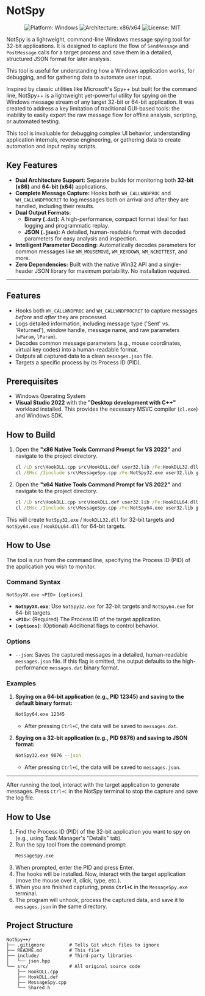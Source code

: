 # NotSpy
<p align="center">
  <img src="https://img.shields.io/badge/platform-windows-0078d4.svg" alt="Platform: Windows">
  <img src="https://img.shields.io/badge/arch-x86 | x64-blue.svg" alt="Architecture: x86/x64">
  <img src="https://img.shields.io/badge/license-MIT-green.svg" alt="License: MIT">
</p>

NotSpy is a lightweight, command-line Windows message spying tool for 32-bit applications. It is designed to capture the flow of `SendMessage` and `PostMessage` calls for a target process and save them in a detailed, structured JSON format for later analysis.

This tool is useful for understanding how a Windows application works, for debugging, and for gathering data to automate user input.

Inspired by classic utilities like Microsoft's Spy++ but built for the command line, NotSpy++ is a lightweight yet-powerful utility for spying on the Windows message stream of any target 32-bit or 64-bit application. It was created to address a key limitation of traditional GUI-based tools: the inability to easily export the raw message flow for offline analysis, scripting, or automated testing.

This tool is invaluable for debugging complex UI behavior, understanding application internals, reverse engineering, or gathering data to create automation and input replay scripts.

<!-- Optional but highly recommended: Add a GIF here showing it in action! -->
<!-- ![NotSpy++ in Action](https://path.to.your/demo.gif) -->

## Key Features

-   **Dual Architecture Support:** Separate builds for monitoring both **32-bit (x86)** and **64-bit (x64)** applications.
-   **Complete Message Capture:** Hooks both `WH_CALLWNDPROC` and `WH_CALLWNDPROCRET` to log messages both on arrival and after they are handled, including their results.
-   **Dual Output Formats:**
    -   **Binary (`.dat`):** A high-performance, compact format ideal for fast logging and programmatic replay.
    -   **JSON (`.json`):** A detailed, human-readable format with decoded parameters for easy analysis and inspection.
-   **Intelligent Parameter Decoding:** Automatically decodes parameters for common messages like `WM_MOUSEMOVE`, `WM_KEYDOWN`, `WM_NCHITTEST`, and more.
-   **Zero Dependencies:** Built with the native Win32 API and a single-header JSON library for maximum portability. No installation required.

---
## Features

-   Hooks both `WH_CALLWNDPROC` and `WH_CALLWNDPROCRET` to capture messages *before* and *after* they are processed.
-   Logs detailed information, including message type ('Sent' vs. 'Returned'), window handle, message name, and raw parameters (`wParam`, `lParam`).
-   Decodes common message parameters (e.g., mouse coordinates, virtual key codes) into a human-readable format.
-   Outputs all captured data to a clean `messages.json` file.
-   Targets a specific process by its Process ID (PID).

## Prerequisites

-   Windows Operating System
-   **Visual Studio 2022** with the **"Desktop development with C++"** workload installed. This provides the necessary MSVC compiler (`cl.exe`) and Windows SDK.

## How to Build

1.  Open the **"x86 Native Tools Command Prompt for VS 2022"** and navigate to the project directory.
    ```cmd
    cl /LD src\HookDLL.cpp src\HookDLL.def user32.lib /Fe:HookDLL32.dll
    cl /EHsc /Iinclude src\MessageSpy.cpp /Fe:NotSpy32.exe user32.lib gdi32.lib
    ```

2.  Open the **"x64 Native Tools Command Prompt for VS 2022"** and navigate to the project directory.
    ```cmd
    cl /LD src\HookDLL.cpp src\HookDLL.def user32.lib /Fe:HookDLL64.dll
    cl /EHsc /Iinclude src\MessageSpy.cpp /Fe:NotSpy64.exe user32.lib gdi32.lib
    ```

This will create `NotSpy32.exe` / `HookDLL32.dll` for 32-bit targets and `NotSpy64.exe` / `HookDLL64.dll` for 64-bit targets.

## How to Use

The tool is run from the command line, specifying the Process ID (PID) of the application you wish to monitor.

### Command Syntax

```
NotSpyXX.exe <PID> [options]
```

-   **`NotSpyXX.exe`**: Use `NotSpy32.exe` for 32-bit targets and `NotSpy64.exe` for 64-bit targets.
-   **`<PID>`**: (Required) The Process ID of the target application.
-   **`[options]`**: (Optional) Additional flags to control behavior.

### Options

-   `--json`: Saves the captured messages in a detailed, human-readable `messages.json` file. If this flag is omitted, the output defaults to the high-performance `messages.dat` binary format.

### Examples

1.  **Spying on a 64-bit application (e.g., PID 12345) and saving to the default binary format:**
    ```cmd
    NotSpy64.exe 12345
    ```
    *   After pressing `Ctrl+C`, the data will be saved to `messages.dat`.

2.  **Spying on a 32-bit application (e.g., PID 9876) and saving to JSON format:**
    ```cmd
    NotSpy32.exe 9876 --json
    ```
    *   After pressing `Ctrl+C`, the data will be saved to `messages.json`.

---

After running the tool, interact with the target application to generate messages. Press `Ctrl+C` in the NotSpy terminal to stop the capture and save the log file.
## How to Use

1.  Find the Process ID (PID) of the 32-bit application you want to spy on (e.g., using Task Manager's "Details" tab).
2.  Run the spy tool from the command prompt:
    ```cmd
    MessageSpy.exe
    ```
3.  When prompted, enter the PID and press Enter.
4.  The hooks will be installed. Now, interact with the target application (move the mouse over it, click, type, etc.).
5.  When you are finished capturing, press **`Ctrl+C`** in the `MessageSpy.exe` terminal.
6.  The program will unhook, process the captured data, and save it to `messages.json` in the same directory.

## Project Structure

```
NotSpy++/
├── .gitignore         # Tells Git which files to ignore
├── README.md          # This file
├── include/           # Third-party libraries
│   └── json.hpp
└── src/               # All original source code
    ├── HookDLL.cpp
    ├── HookDLL.def
    ├── MessageSpy.cpp
    └── Shared.h
```
